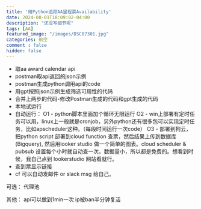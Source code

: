 ```yaml
---
title: '用Python追踪AA里程票Availability'
date: 2024-08-01T18:09:02-04:00
description: "还没写细节呢"
tags: [AA]
featured_image: "/images/DSC07301.jpg"
categories: 航空
comment : false
hidden: false
---
```

- 取aa award calendar api 
- postman取api返回的json示例
- postman生成python调用api的code
- 用gpt按照json示例生成筛选可用性的代码
- 合并上两步的代码-修改Postman生成的代码和gpt生成的代码
- 本地试运行
- 自动运行：
	O1 - python脚本里面加个循环无限运行
	O2 - win上部署有定时任务可以用，linux上一般就是cronjob，另外python还有很多包可以实现定时任务，比如apscheduler这种。（每段时间运行一次code）
	O3 - 部署到狗云，把python script 部署到cloud function 查票，然后结果上传到数据库 (Bigquery), 然后用looker studio 做一个简单的图表。cloud scheduler & pubsub 设置每个小时就自动查一次。数据量小，所以都是免费的。想看到时候，我自己点到 lookerstudio 网站看就行。
- 查到票显示链接
- cf 可以自动发邮件 or slack msg 给自己。


可选：
代理池

其他：
api可以做到1min一次 ip被ban半分钟复活